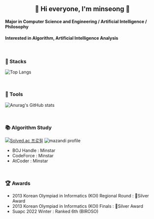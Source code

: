 <div align="center">

  ## 🌳 Hi everyone, I'm minseong 🌳

</div>

<div align="left">

  #### Major in Computer Science and Engineering / Artificial Intelligence / Philosophy
  #### Interested in Algorithm, Artificial Intelligence Analysis

  <br>
  
  
  ### 💪 Stacks

  ![Top Langs](https://github-readme-stats.vercel.app/api/top-langs/?username=minstaar&layout=compact)

  <br>

  ### 🔨 Tools
  
  ![Anurag's GitHub stats](https://github-readme-stats.vercel.app/api?username=minstaar&show_icons=true&theme=vue&height=52%)

  <br>

  ### 📚 Algorithm Study

  [![Solved.ac
  프로필](http://mazassumnida.wtf/api/v2/generate_badge?boj=minstar)](https://solved.ac/minstar)
  ![mazandi profile](http://mazandi.herokuapp.com/api?handle=minstar&theme=warm)

  - BOJ Handle : Minstar
  - CodeForce : Minstar
  - AtCoder : Minstar
  <br>

  ### 🏆 Awards
  
  - 2013 Korean Olympiad in Informatics (KOI) Regional Round :  🥈Silver Award
  - 2013 Korean Olympiad in Informatics (KOI) Finals :  🥈Silver Award
  - Suapc 2022 Winter : Ranked 6th (BIROSO)
   
</div>
